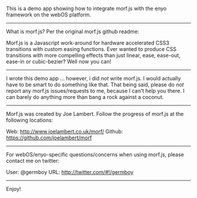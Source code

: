This is a demo app showing how to integrate morf.js with the enyo framework on the webOS platform.

**********************************

What is morf.js? Per the original morf.js github readme:

Morf.js is a Javascript work-around for hardware accelerated CSS3 transitions with custom easing functions. Ever wanted to produce CSS transitions with more compelling effects than just linear, ease, ease-out, ease-in or cubic-bezier? Well now you can!


**********************************

I wrote this demo app ... however, i did *not* write morf.js. I would actually have to be smart to do something like that. That being said, please do *not* report any morf.js issues/requests to me, because I can't help you there. I can barely do anything more than bang a rock against a coconut.

**********************************

Morf.js was created by Joe Lambert. Follow the progress of morf.js at the following locations:

Web: http://www.joelambert.co.uk/morf/
Github: https://github.com/joelambert/morf

**********************************

For webOS/enyo-specific questions/concerns when using morf.js, please contact me on twitter:

User: @germboy
URL: http://twitter.com/#!/germboy

**********************************

Enjoy!